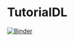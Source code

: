 # TutorialDL

[![Binder](https://mybinder.org/badge_logo.svg)](https://mybinder.org/v2/gh/lhwhitehead/TutorialDL/HEAD)

